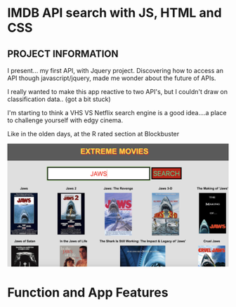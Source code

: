 # IMDB API search with JS, HTML and CSS 

## PROJECT INFORMATION 

I present... my first  API, with Jquery project. Discovering how to access an API though javascript/jquery, made me wonder about the future of APIs. 

I really wanted to make this app reactive to two API's, but I couldn't draw on classification data.. (got a bit stuck)

I'm starting to think a VHS VS Netflix search engine is a good idea....a place to challenge yourself with edgy cinema. 

Like in the olden days, at the  R rated section at Blockbuster


![](images/loading.png)


# Function and App Features
